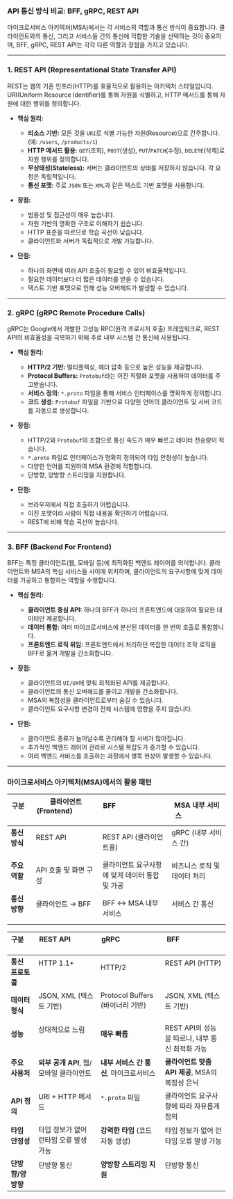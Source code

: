 ### API 통신 방식 비교: BFF, gRPC, REST API

마이크로서비스 아키텍처(MSA)에서는 각 서비스의 역할과 통신 방식이 중요합니다. 클라이언트와의 통신, 그리고 서비스들 간의 통신에 적합한 기술을 선택하는 것이 중요하며, BFF, gRPC, REST API는 각각 다른 역할과 장점을 가지고 있습니다.

---

### 1. REST API (Representational State Transfer API)

REST는 웹의 기존 인프라(HTTP)를 효율적으로 활용하는 아키텍처 스타일입니다. URI(Uniform Resource Identifier)를 통해 자원을 식별하고, HTTP 메서드를 통해 자원에 대한 행위를 정의합니다.

- **핵심 원리:**

  - **리소스 기반:** 모든 것을 `URI`로 식별 가능한 자원(Resource)으로 간주합니다. (예: `/users`, `/products/1`)
  - **HTTP 메서드 활용:** `GET`(조회), `POST`(생성), `PUT`/`PATCH`(수정), `DELETE`(삭제)로 자원 행위를 정의합니다.
  - **무상태성(Stateless):** 서버는 클라이언트의 상태를 저장하지 않습니다. 각 요청은 독립적입니다.
  - **통신 포맷:** 주로 `JSON` 또는 `XML`과 같은 텍스트 기반 포맷을 사용합니다.

- **장점:**

  - 범용성 및 접근성이 매우 높습니다.
  - 자원 기반의 명확한 구조로 이해하기 쉽습니다.
  - HTTP 표준을 따르므로 학습 곡선이 낮습니다.
  - 클라이언트와 서버가 독립적으로 개발 가능합니다.

- **단점:**
  - 하나의 화면에 여러 API 호출이 필요할 수 있어 비효율적입니다.
  - 필요한 데이터보다 더 많은 데이터를 받을 수 있습니다.
  - 텍스트 기반 포맷으로 인해 성능 오버헤드가 발생할 수 있습니다.

---

### 2. gRPC (gRPC Remote Procedure Calls)

gRPC는 Google에서 개발한 고성능 RPC(원격 프로시저 호출) 프레임워크로, REST API의 비효율성을 극복하기 위해 주로 내부 시스템 간 통신에 사용됩니다.

- **핵심 원리:**

  - **HTTP/2 기반:** 멀티플렉싱, 헤더 압축 등으로 높은 성능을 제공합니다.
  - **Protocol Buffers:** `Protobuf`라는 이진 직렬화 포맷을 사용하여 데이터를 주고받습니다.
  - **서비스 정의:** `*.proto` 파일을 통해 서비스 인터페이스를 명확하게 정의합니다.
  - **코드 생성:** `Protobuf` 파일을 기반으로 다양한 언어의 클라이언트 및 서버 코드를 자동으로 생성합니다.

- **장점:**

  - HTTP/2와 `Protobuf`의 조합으로 통신 속도가 매우 빠르고 데이터 전송량이 적습니다.
  - `*.proto` 파일로 인터페이스가 명확히 정의되어 타입 안정성이 높습니다.
  - 다양한 언어를 지원하여 MSA 환경에 적합합니다.
  - 단방향, 양방향 스트리밍을 지원합니다.

- **단점:**
  - 브라우저에서 직접 호출하기 어렵습니다.
  - 이진 포맷이라 사람이 직접 내용을 확인하기 어렵습니다.
  - REST에 비해 학습 곡선이 높습니다.

---

### 3. BFF (Backend For Frontend)

BFF는 특정 클라이언트(웹, 모바일 등)에 최적화된 백엔드 레이어를 의미합니다. 클라이언트와 MSA의 핵심 서비스들 사이에 위치하며, 클라이언트의 요구사항에 맞게 데이터를 가공하고 통합하는 역할을 수행합니다.

- **핵심 원리:**

  - **클라이언트 중심 API:** 하나의 BFF가 하나의 프론트엔드에 대응하여 필요한 데이터만 제공합니다.
  - **데이터 통합:** 여러 마이크로서비스에 분산된 데이터를 한 번의 호출로 통합합니다.
  - **프론트엔드 로직 위임:** 프론트엔드에서 처리하던 복잡한 데이터 조작 로직을 BFF로 옮겨 개발을 간소화합니다.

- **장점:**

  - 클라이언트의 `UI/UX`에 맞춰 최적화된 API를 제공합니다.
  - 클라이언트의 통신 오버헤드를 줄이고 개발을 간소화합니다.
  - MSA의 복잡성을 클라이언트로부터 숨길 수 있습니다.
  - 클라이언트 요구사항 변경이 전체 시스템에 영향을 주지 않습니다.

- **단점:**
  - 클라이언트 종류가 늘어날수록 관리해야 할 서버가 많아집니다.
  - 추가적인 백엔드 레이어 관리로 시스템 복잡도가 증가할 수 있습니다.
  - 여러 백엔드 서비스를 호출하는 과정에서 병목 현상이 발생할 수 있습니다.

---

### 마이크로서비스 아키텍처(MSA)에서의 활용 패턴

| **구분**            | **클라이언트(Frontend)**                   | **BFF**                                        | **MSA 내부 서비스**                       |
| ------------------- | ------------------------------------------ | ---------------------------------------------- | ----------------------------------------- |
| **통신 방식**       | REST API                                   | REST API (클라이언트용)                        | gRPC (내부 서비스 간)                     |
| **주요 역할**       | API 호출 및 화면 구성                      | 클라이언트 요구사항에 맞게 데이터 통합 및 가공 | 비즈니스 로직 및 데이터 처리              |
| **통신 방향**       | 클라이언트 → BFF                           | BFF ↔ MSA 내부 서비스                          | 서비스 간 통신                            |

| **구분**            | **REST API**                                              | **gRPC**                                               | **BFF**                                                 |
| ------------------- | --------------------------------------------------------- | ------------------------------------------------------ | ------------------------------------------------------- |
| **통신 프로토콜**   | HTTP 1.1+                                                 | HTTP/2                                                 | REST API (HTTP)                                         |
| **데이터 형식**     | JSON, XML (텍스트 기반)                                   | Protocol Buffers (바이너리 기반)                       | JSON, XML (텍스트 기반)                                 |
| **성능**            | 상대적으로 느림                                           | **매우 빠름**                                          | REST API의 성능을 따르나, 내부 통신 최적화 가능         |
| **주요 사용처**     | **외부 공개 API**, 웹/모바일 클라이언트                   | **내부 서비스 간 통신**, 마이크로서비스                | **클라이언트 맞춤 API 제공**, MSA의 복잡성 은닉         |
| **API 정의**        | URI + HTTP 메서드                                         | `*.proto` 파일                                         | 클라이언트 요구사항에 따라 자유롭게 정의                |
| **타입 안정성**     | 타입 정보가 없어 런타임 오류 발생 가능                    | **강력한 타입** (코드 자동 생성)                       | 타입 정보가 없어 런타임 오류 발생 가능                  |
| **단방향/양방향**   | 단방향 통신                                               | **양방향 스트리밍 지원**                               | 단방향 통신                                             |
